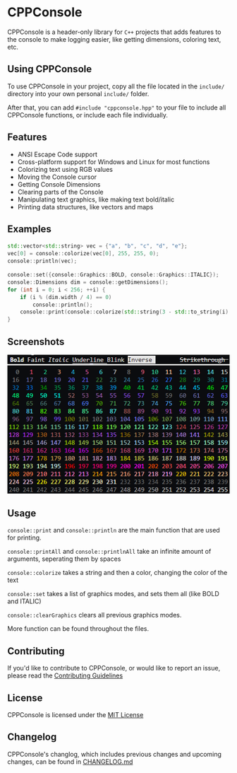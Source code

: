 # CPPConsole

CPPConsole is a header-only library for `C++` projects that adds features to the console to make logging easier, like getting dimensions, coloring text, etc.

## Using CPPConsole

To use CPPConsole in your project, copy all the file located in the `include/` directory into your own personal `include/` folder.

After that, you can add `#include "cppconsole.hpp"` to your file to include all CPPConsole functions, or include each file individually.

## Features

* ANSI Escape Code support
* Cross-platform support for Windows and Linux for most functions
* Colorizing text using RGB values
* Moving the Console cursor
* Getting Console Dimensions
* Clearing parts of the Console
* Manipulating text graphics, like making text bold/italic
* Printing data structures, like vectors and maps

## Examples

``` cpp
std::vector<std::string> vec = {"a", "b", "c", "d", "e"};
vec[0] = console::colorize(vec[0], 255, 255, 0);
console::println(vec);
```

``` cpp
console::set({console::Graphics::BOLD, console::Graphics::ITALIC});
console::Dimensions dim = console::getDimensions();
for (int i = 0; i < 256; ++i) {
    if (i % (dim.width / 4) == 0)
        console::println();
    console::print(console::colorize(std::string(3 - std::to_string(i).length(), ' ') + std::to_string(i), i) + " ");
}
```

## Screenshots

![Example 1](./assets/example1.png)
![Example 2](./assets/example2.png)

## Usage

`console::print` and `console::println` are the main function that are used for printing.

`console::printAll` and `console::printlnAll` take an infinite amount of arguments, seperating them by spaces

`console::colorize` takes a string and then a color, changing the color of the text

`console::set` takes a list of graphics modes, and sets them all (like BOLD and ITALIC)

`console::clearGraphics` clears all previous graphics modes.

More function can be found throughout the files.

## Contributing

If you'd like to contribute to CPPConsole, or would like to report an issue, please read the [Contributing Guidelines](./.github/CONTRIBUTING.md)

## License

CPPConsole is licensed under the [MIT License](./LICENSE)

## Changelog

CPPConsole's changlog, which includes previous changes and upcoming changes, can be found in [CHANGELOG.md](./CHANGELOG.md)
